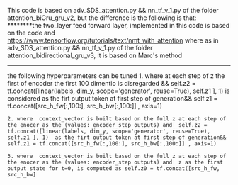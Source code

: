 
This code is based on adv_SDS_attention.py && nn_tf_v_1.py of the folder attention_biGru_gru_v2, but the  difference is the following is that:
	********the two_layer feed forward layer, implemented in this code is based on the code and https://www.tensorflow.org/tutorials/text/nmt_with_attention where as in adv_SDS_attention.py && nn_tf_v_1.py of the folder attention_bidirectional_gru_v3,  it is based on  Marc's method 

*****************************************************************
the following hyperparameters can be tuned
	1.  where at each step of z the first of encoder the first 100 dimentio is disregarded &&  self.z2 = tf.concat([linear(labels, dim_y, scope='generator', reuse=True), self.z1 ], 1)  is considered as the firt output token at first step of generation&& self.z1 = tf.concat([src_h_fw[:,100:], src_h_bw[:,100:]] , axis=1) 

	2. where  context_vector is built based on the full z at each step of the enocer as the (values: encoder_step outputs) and  self.z2 = tf.concat([linear(labels, dim_y, scope='generator', reuse=True), self.z1 ], 1)  as the firt output token at first step of generation&& self.z1 = tf.concat([src_h_fw[:,100:], src_h_bw[:,100:]] , axis=1) 

	3. where  context_vector is built based on the full z at each step of the enocer as the (values: encoder_step outputs) and  z as the first output state for t=0, is computed as self.z0 = tf.concat([src_h_fw, src_h_bw]
		


	
		



	
